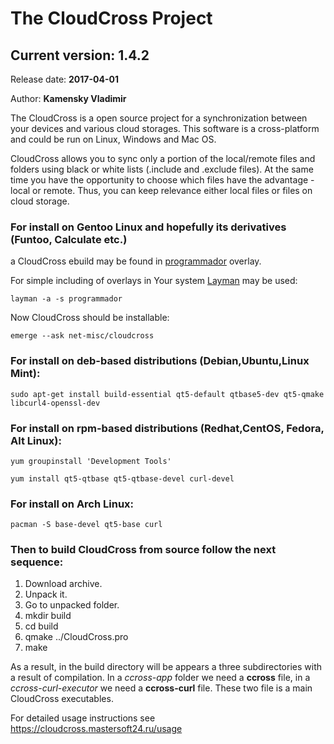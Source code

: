 # The CloudCross Project

## Current version: 1.4.2
Release date: **2017-04-01**

Author: **Kamensky Vladimir**



The CloudCross is a open source project for a synchronization between your devices and various cloud storages. This software is a cross-platform and could be run on Linux, Windows and Mac OS. 

CloudCross allows you to sync only a portion of the local/remote files and folders using black or white lists (.include and .exclude files).
At the same time you have the opportunity to choose which files have the advantage - local or remote. Thus, you can keep relevance either local files or files on cloud storage.

### For install on Gentoo Linux and hopefully its derivatives (Funtoo, Calculate etc.)
 
a  CloudCross ebuild may be found in [programmador](https://bitbucket.org/programmador/gentoo-overlay/overview) overlay.
 
 For simple including of overlays in Your system [Layman](https://wiki.gentoo.org/wiki/Layman) may be used:
 
 	layman -a -s programmador
 
 Now CloudCross should be installable:
 
 	emerge --ask net-misc/cloudcross

### For install on deb-based distributions (Debian,Ubuntu,Linux Mint):

	sudo apt-get install build-essential qt5-default qtbase5-dev qt5-qmake libcurl4-openssl-dev



### For install on rpm-based distributions (Redhat,CentOS, Fedora, Alt Linux):

	yum groupinstall 'Development Tools'

	yum install qt5-qtbase qt5-qtbase-devel curl-devel



### For install on  Arch Linux:

	pacman -S base-devel qt5-base curl




### Then to build CloudCross from source follow the next sequence:

1. Download archive. 
2. Unpack it. 
3. Go to unpacked folder.
4. mkdir build
5. cd build
6. qmake ../CloudCross.pro
7. make

As a result, in the build directory will be appears a three subdirectories with a result of compilation. In a *ccross-app* folder we need a **ccross** file, in a *ccross-curl-executor* we need a **ccross-curl** file. These two file is a main CloudCross executables.

For detailed usage instructions see https://cloudcross.mastersoft24.ru/usage

